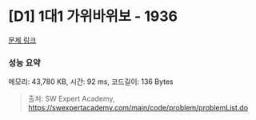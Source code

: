 # [D1] 1대1 가위바위보 - 1936 

[문제 링크](https://swexpertacademy.com/main/code/problem/problemDetail.do?contestProbId=AV5PjKXKALcDFAUq) 

### 성능 요약

메모리: 43,780 KB, 시간: 92 ms, 코드길이: 136 Bytes



> 출처: SW Expert Academy, https://swexpertacademy.com/main/code/problem/problemList.do
